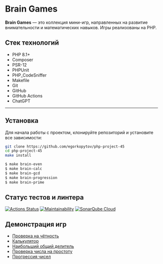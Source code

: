 # Brain Games

**Brain Games** — это коллекция мини-игр, направленных на развитие внимательности и математических навыков. Игры реализованы на PHP.
## Стек технологий

- PHP 8.1+
- Composer
- PSR-12
- PHPUnit
- PHP_CodeSniffer
- Makefile
- Git
- GitHub
- GitHub Actions
- ChatGPT
---

## Установка

Для начала работы с проектом, клонируйте репозиторий и установите все зависимости:

```bash
git clone https://github.com/egorkopytov/php-project-45
cd php-project-45
make install

$ make brain-even
$ make brain-calc
$ make brain-gcd
$ make brain-progression
$ make brain-prime
```

## Статус тестов и линтера

[![Actions Status](https://github.com/egorkopytov/php-project-45/actions/workflows/hexlet-check.yml/badge.svg)](https://github.com/egorkopytov/php-project-45/actions)
[![Maintainability](https://api.codeclimate.com/v1/badges/68302a7ad376894169ca/maintainability)](https://codeclimate.com/github/egorkopytov/php-project-45/maintainability)
[![SonarQube Cloud](https://sonarcloud.io/images/project_badges/sonarcloud-dark.svg)](https://sonarcloud.io/summary/new_code?id=egorkopytov_php-project-45)

## Демонстрация игр 

- [Проверка на чётность](https://asciinema.org/a/Jwv5bDQrJAv2TwWwXSv6IiSml)
- [Калькулятор](https://asciinema.org/a/rU6HVL9b3rtFcrfVqxzSKQwdu)
- [Наибольший общий делитель](https://asciinema.org/a/r21dlppMl6SYhtWYsMD4NUgse)
- [Проверка числа на простоту](https://asciinema.org/a/f1kEPx0KznSS45rLUJ2G1ibbF)
- [Прогрессия чисел](https://asciinema.org/a/ITbe8fdds2Ga4fE9IxreiWqiq)
